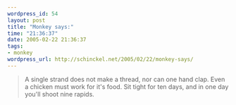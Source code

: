 ```yaml
--- 
wordpress_id: 54
layout: post
title: "Monkey says:"
time: "21:36:37"
date: 2005-02-22 21:36:37
tags: 
- monkey
wordpress_url: http://schinckel.net/2005/02/22/monkey-says/
---
```

> A single strand does not make a thread, nor can one hand clap. Even a chicken must work for it's food. Sit tight for ten days, and in one day you'll shoot nine rapids.
